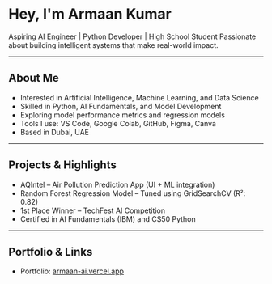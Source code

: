 # Hey, I'm Armaan Kumar

Aspiring AI Engineer | Python Developer | High School Student 
Passionate about building intelligent systems that make real-world impact.

---

## About Me
- Interested in Artificial Intelligence, Machine Learning, and Data Science  
- Skilled in Python, AI Fundamentals, and Model Development  
- Exploring model performance metrics and regression models  
- Tools I use: VS Code, Google Colab, GitHub, Figma, Canva  
- Based in Dubai, UAE  

---

## Projects & Highlights
- AQIntel – Air Pollution Prediction App (UI + ML integration)  
- Random Forest Regression Model – Tuned using GridSearchCV (R²: 0.82)  
- 1st Place Winner – TechFest AI Competition  
- Certified in AI Fundamentals (IBM) and CS50 Python  

---

## Portfolio & Links
- Portfolio: [armaan-ai.vercel.app](https://armaan-ai.vercel.app)

